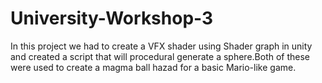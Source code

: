 # University-Workshop-3
In this project we had to create a VFX shader using Shader graph in unity and created a script that will procedural generate a sphere.Both of these were used to create a magma ball hazad for a basic Mario-like game.
